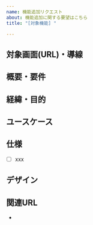 ```yaml
---
name: 機能追加リクエスト
about: 機能追加に関する要望はこちら
title: "[対象機能] "

---
```


## 対象画面(URL)・導線

## 概要・要件

## 経緯・目的

## ユースケース

## 仕様
- [ ] xxx

## デザイン

## 関連URL
- 
